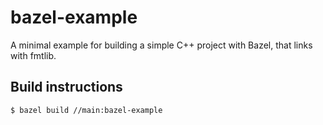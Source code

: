 # bazel-example

A minimal example for building a simple C++ project with Bazel, that links with fmtlib.

## Build instructions

```sh
$ bazel build //main:bazel-example
```